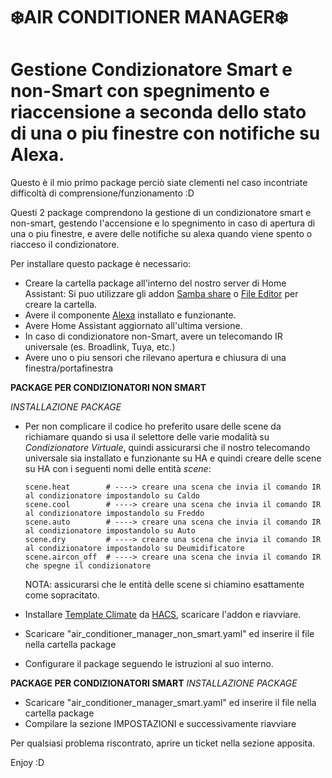 # <b>❄️AIR CONDITIONER MANAGER❄️</b>
# Gestione Condizionatore Smart e non-Smart con spegnimento e riaccensione a seconda dello stato di una o piu finestre con notifiche su Alexa.

Questo è il mio primo package perciò siate clementi nel caso incontriate difficoltà di comprensione/funzionamento :D

Questi 2 package comprendono la gestione di un condizionatore smart e non-smart, gestendo l'accensione e lo spegnimento in caso di apertura di una o piu finestre, e avere delle notifiche su alexa quando viene spento o riacceso il condizionatore.

Per installare questo package è necessario:
  - Creare la cartella package all'interno del nostro server di Home Assistant:
      Si puo utilizzare gli addon [Samba share](https://github.com/home-assistant/addons/blob/master/samba/DOCS.md) o [File Editor](https://github.com/home-assistant/addons/blob/master/configurator/README.md) per creare la cartella.
  - Avere il componente [Alexa](https://github.com/alandtse/alexa_media_player) installato e funzionante.
  - Avere Home Assistant aggiornato all'ultima versione.
  - In caso di condizionatore non-Smart, avere un telecomando IR universale (es. Broadlink, Tuya, etc.)
  - Avere uno o piu sensori che rilevano apertura e chiusura di una finestra/portafinestra


<b>PACKAGE PER CONDIZIONATORI NON SMART</b>

*INSTALLAZIONE PACKAGE*

  - Per non complicare il codice ho preferito usare delle scene da richiamare quando si usa il selettore delle varie modalità su *Condizionatore Virtuale*, quindi assicurarsi che il nostro telecomando universale sia installato e funzionante su HA e quindi creare delle scene su HA con i seguenti nomi delle entità *scene*:

        scene.heat        # ----> creare una scena che invia il comando IR al condizionatore impostandolo su Caldo
        scene.cool        # ----> creare una scena che invia il comando IR al condizionatore impostandolo su Freddo
        scene.auto        # ----> creare una scena che invia il comando IR al condizionatore impostandolo su Auto
        scene.dry         # ----> creare una scena che invia il comando IR al condizionatore impostandolo su Deumidificatore
        scene.aircon_off  # ----> creare una scena che invia il comando IR che spegne il condizionatore

    NOTA: assicurarsi che le entità delle scene si chiamino esattamente come sopracitato.

  - Installare [Template Climate](https://github.com/jcwillox/hass-template-climate) da [HACS](https://github.com/hacs/integration), scaricare l'addon e riavviare.
  - Scaricare "air_conditioner_manager_non_smart.yaml" ed inserire il file nella cartella package
  - Configurare il package seguendo le istruzioni al suo interno.




<b>PACKAGE PER CONDIZIONATORI SMART</b>
*INSTALLAZIONE PACKAGE*

  - Scaricare "air_conditioner_manager_smart.yaml" ed inserire il file nella cartella package
  - Compilare la sezione IMPOSTAZIONI e successivamente riavviare


Per qualsiasi problema riscontrato, aprire un ticket nella sezione apposita.

Enjoy :D
